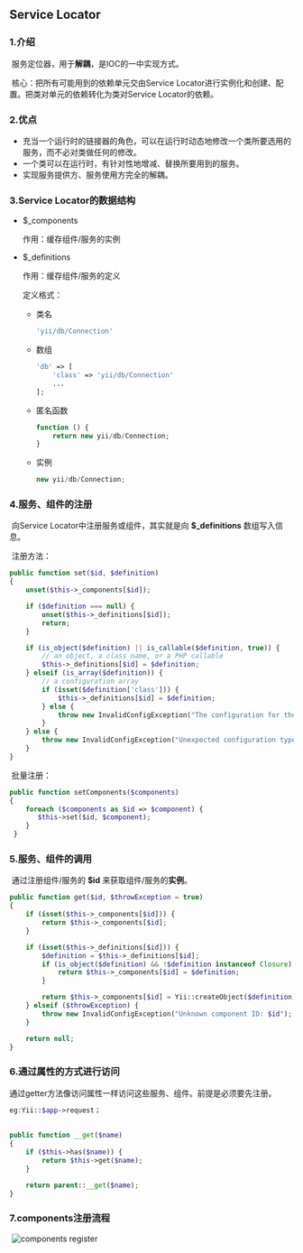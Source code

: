 ## Service Locator

[参考文档]: http://www.digpage.com/service_locator.html

### 1.介绍

​	服务定位器，用于**解耦**，是IOC的一中实现方式。

​	核心：把所有可能用到的依赖单元交由Service Locator进行实例化和创建、配置。把类对单元的依赖转化为类对Service Locator的依赖。

### 2.优点

- 充当一个运行时的链接器的角色，可以在运行时动态地修改一个类所要选用的服务，而不必对类做任何的修改。
- 一个类可以在运行时，有针对性地增减、替换所要用到的服务。
- 实现服务提供方、服务使用方完全的解耦。



### 3.Service Locator的数据结构

- $_components

  作用：缓存组件/服务的实例	

- $_definitions        

  作用：缓存组件/服务的定义

  定义格式：

  - 类名

    ```php
    'yii/db/Connection'
    ```

  - 数组

    ```php
    'db' => [ 
        'class' => 'yii/db/Connection'
        ...
    ];
    ```

  - 匿名函数   

    ```php
    function () {
        return new yii/db/Connection;
    }
    ```

  - 实例

    ```php
    new yii/db/Connection;
    ```

    

### 4.服务、组件的注册

​	向Service Locator中注册服务或组件，其实就是向 **$_definitions** 数组写入信息。

​	注册方法：

```php
public function set($id, $definition)
{
    unset($this->_components[$id]);

    if ($definition === null) {
        unset($this->_definitions[$id]);
        return;
    }

    if (is_object($definition) || is_callable($definition, true)) {
        // an object, a class name, or a PHP callable
        $this->_definitions[$id] = $definition;
    } elseif (is_array($definition)) {
        // a configuration array
        if (isset($definition['class'])) {
            $this->_definitions[$id] = $definition;
        } else {
            throw new InvalidConfigException("The configuration for the \"$id\" component must contain a \"class\" element.");
        }
    } else {
        throw new InvalidConfigException("Unexpected configuration type for the \"$id\" component: " . gettype($definition));
    }
}
```

​	批量注册：

```php
public function setComponents($components)
{
    foreach ($components as $id => $component) {
 	   $this->set($id, $component);
	}
 }
```



### 5.服务、组件的调用

​	通过注册组件/服务的 **$id** 来获取组件/服务的**实例**。

```php
public function get($id, $throwException = true)
{
    if (isset($this->_components[$id])) {
    	return $this->_components[$id];
    }

    if (isset($this->_definitions[$id])) {
        $definition = $this->_definitions[$id];
        if (is_object($definition) && !$definition instanceof Closure) {
            return $this->_components[$id] = $definition;
        }

    	return $this->_components[$id] = Yii::createObject($definition);
    } elseif ($throwException) {
    	throw new InvalidConfigException("Unknown component ID: $id");
    }

    return null;
}
```



### 6.通过属性的方式进行访问

​	通过getter方法像访问属性一样访问这些服务、组件。前提是必须要先注册。

```php
eg:Yii::$app->request；
    
       
public function __get($name)
{
    if ($this->has($name)) {
        return $this->get($name);
    }

    return parent::__get($name);
}
```



### 7.components注册流程

​	![components register](/img/components_register.png)


